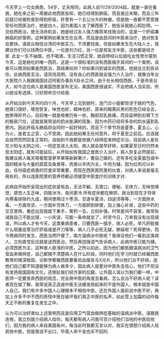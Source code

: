 今天早上一位女病患，54岁，丈夫陪同，此病人自11/29/2004起，就是一直在看我，她在来之前一周被此地西医告知，她已经得到肺癌，而且接近末期，而且三年前就已经被检查到得到肝癌，肝里有一个五公分大的肿瘤，但是她一直都不愿意接受任何西医治疗，她是白人，因为美国人太了解西医了，她告诉我她心知肚明，一旦给西医治，绝无活命机会，她是经过友人强力推荐来找我治的，这是一个肝癌兼肺癌的好案例，这种案例如果发生在台湾，而且是由民间的中医来治疗，绝对恢复会更快，请民众相信台湾的中医实力，不须要找我，但是如果发生在大陆人士，我建议你们可以找两位中医，一位是刘力红，另一位是郑友文中医，这些都是经方家.
此女一生不抽烟，也不喝酒，生活习惯正常，她自停经以后就吃女性贺尔蒙到今天，这是她吃的唯一西药，这是一个很标准的没有西医插手其间的一个案例，读者可以猜测如果是西医治，其结果如何？你如果问到诚实的西医，他就会立刻告诉你，此病西医无治，请另找高明，没有良心的西医就会强力介入治疗，就像当年台大医院介入我跟我国驻迈阿密办事处X处长之间，由于处长相信西医，于是命丧台大，如今这位病人是美国西医宣布无治，美国西医很诚实，不会把病人当实验，所以她没有选择，只好把命交付给我.

从开始治到今天共约四个月，今天早上见到她时，连门诊小姐都惊讶于她的气色，她胃口很好，嗅觉恢复，味觉也好，精神也好，原来的黯黄灰黑的死色已经全去，她笑得好开心，目前唯一就是咳嗽仍有一些，胸部双乳胀痛，而且延伸到右臂下方的极泉穴位，这就是我常说的奶水胀满的现象，因为中药已经将多余的奶水逼到乳房内，因此肝癌与肺癌将会同时一起好转的，而且下个季节将是夏季，夏主心，心为火，是君主之官，心不受病，因此她如果无任何意外，将于夏至之前后，应该就会自然而然回复正常的，自始到今我都是依据六经辨症来辨症论治，目前病人是处在少阳与太阴之间，一但症变进入太阳，病人就会提早好转，如果夏至日时仍然未现太阳症，就有可能延后，从开始如有我国之食医介入治疗，病人恢复必然提前，我建议病人每天喝葡萄菠萝苹果等新鲜果汁，要自己做的，还有多吃全麦面包或中国的糙米与大量的蔬菜及鱼类等，肉类以羊肉为主，牛肉为辅，因为红肉可以补血，任何癌症病患的饮食非常重要，而现在西医医院里的伙食，对病人来说是毫无用处的，所以连医院里的营养师都必须接受中医食疗的训练才对.

此病自开始所呈现出的症状是咳血，无法平躺，无胃口，便秘，无体力，无味觉嗅觉，感觉人生乏味，四肢冰冷，夜间更冷.所有症状都在厥阴，我治到现在才将体内寒毒排除约九成，期间使用过十枣汤，甘遂半夏汤，四逆汤等等，一方面排水毒，一方面攻坚，一方面补充体力，一方面顾到排便，加上强心补肾，这些中药的交互使用，重症出现我就下重手，累积一去，立刻补强，时常是间不容发，我常告诫我自己不能出错，一小失误，可能一条命就走了，时至今日，万幸我没有出现错误，所以病人才有今天，这类重病患者，只要西医一插手，病人必死，举凡肝脏做什么阻塞血管治疗肝癌或是开刀等等，病人几乎必死无疑，肺癌呢？死得更快，而今两病同时发生，西医当然吓傻了，南方温病派中医呢？我保证他们一看到这类病人，立刻直觉反应就是送西医治，然后再加强语气告诉病人，此病中医只能为辅，必须西医为主，这种害人匪浅的中医，之所以如此，因为他们都依据温病派的卫气营血来做辨症，自己都搞不清楚病人在什么阶段，同时他们在学习时就已经被西医教育的根深柢固，诊断学都像西医要看验血报告与X光片，所以他们治不好病，连他们自己都不知道能够为病人做多少，因此病人就更对中医失去信心，他们不但没有发扬我国固有文化，还倒扯我们经方家的后腿，让外国人误以为我们都一样，中医师一定要舍弃西医的观念，完全用中医的角度去看病，怎么会治不好病人呢？读者现在就了解，我常说真正造成中医无法被发扬起来的不是外国人，根本就是中国人自己，我们有许多中国人心理根本不相信中医，还在外国人面前说中医不好，再加上许多不中不西的奇怪中医在破坏我们真正中医的名声，如此雪上加霜的动作每天正不断的重复在发生之中，

认为可以治好类似上述案例而且是应用卫气营血做辨症基础的温病派中医，请跟我连络，我立刻就介绍病人给你，每天都有病人问我可否介绍他们当地的中医给他们，因为我的病人来自美国各州，每当此时我都无言以对，我实在很想介绍病人给其他中医，但是我说不出口，毕竟人命千金也买不回的.